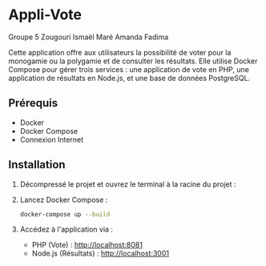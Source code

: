 # Appli-Vote

Groupe 5
Zougouri Ismaël
Maré Amanda Fadima

Cette application offre aux utilisateurs la possibilité de voter pour la monogamie ou la polygamie et de consulter les résultats. Elle utilise Docker Compose pour gérer trois services : une application de vote en PHP, une application de résultats en Node.js, et une base de données PostgreSQL.

## Prérequis

- Docker
- Docker Compose
- Connexion Internet

## Installation

1. Décompressé le projet et ouvrez le terminal à la racine du projet :

2. Lancez Docker Compose :

   ```sh
   docker-compose up --build
   ```

3. Accédez à l'application via :

   - PHP (Vote) : [http://localhost:8081](http://localhost:8081)
   - Node.js (Résultats) : [http://localhost:3001](http://localhost:3001)


